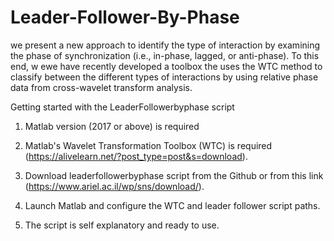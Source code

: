 # Leader-Follower-By-Phase
we present a new approach to identify the type of interaction by examining the phase of synchronization (i.e., in-phase, lagged, or anti-phase). To this end, w ewe have recently developed a toolbox the uses the WTC method to classify between the different types of interactions by using relative phase data from cross-wavelet transform analysis. 


Getting started with the LeaderFollowerbyphase script



1) Matlab version (2017 or above) is required

2) Matlab's Wavelet Transformation Toolbox (WTC) is required (https://alivelearn.net/?post_type=post&s=download).

3) Download leaderfollowerbyphase script from the Github or from this  link (https://www.ariel.ac.il/wp/sns/download/).

4) Launch Matlab and configure the WTC and leader follower script paths.

5) The script is self explanatory and ready to use.
